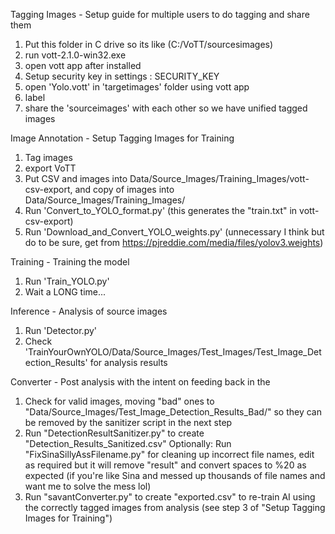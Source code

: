 Tagging Images - Setup guide for multiple users to do tagging and share them

1) Put this folder in C drive so its like (C:/VoTT/sourcesimages)
2) run vott-2.1.0-win32.exe
3) open vott app after installed
4) Setup security key in settings : SECURITY_KEY
5) open 'Yolo.vott' in 'targetimages' folder using vott app
6) label
7) share the 'sourceimages' with each other so we have unified tagged images

Image Annotation - Setup Tagging Images for Training
1) Tag images
2) export VoTT
3) Put CSV and images into Data/Source_Images/Training_Images/vott-csv-export, and copy of images into Data/Source_Images/Training_Images/
4) Run 'Convert_to_YOLO_format.py' (this generates the "train.txt" in vott-csv-export)
5) Run 'Download_and_Convert_YOLO_weights.py' (unnecessary I think but do to be sure, get from https://pjreddie.com/media/files/yolov3.weights)

Training - Training the model
1) Run 'Train_YOLO.py'
2) Wait a LONG time...

Inference - Analysis of source images
1) Run 'Detector.py'
2) Check 'TrainYourOwnYOLO/Data/Source_Images/Test_Images/Test_Image_Detection_Results' for analysis results

Converter - Post analysis with the intent on feeding back in the 
1) Check for valid images, moving "bad" ones to "Data/Source_Images/Test_Image_Detection_Results_Bad/" so they can be removed by the sanitizer script in the next step
2) Run "DetectionResultSanitizer.py" to create "Detection_Results_Sanitized.csv"
Optionally: Run "FixSinaSillyAssFilename.py" for cleaning up incorrect file names, edit as required but it will remove "result" and convert spaces to %20 as expected (if you're like Sina and messed up thousands of file names and want me to solve the mess lol)
3) Run "savantConverter.py" to create "exported.csv" to re-train AI using the correctly tagged images from analysis (see step 3 of "Setup Tagging Images for Training")
